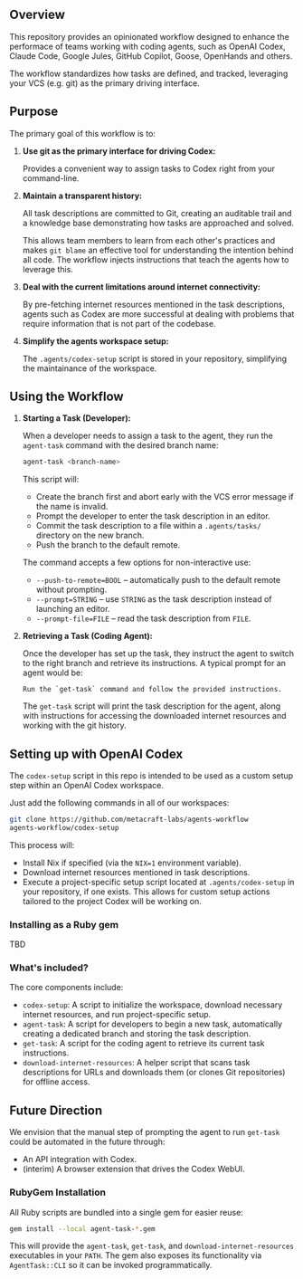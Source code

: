 ## Overview

This repository provides an opinionated workflow designed to
enhance the performace of teams working with coding agents,
such as OpenAI Codex, Claude Code, Google Jules, GitHub Copilot,
Goose, OpenHands and others.

The workflow standardizes how tasks are defined, and tracked,
leveraging your VCS (e.g. git) as the primary driving interface.

## Purpose

The primary goal of this workflow is to:

1.  **Use git as the primary interface for driving Codex:**

    Provides a convenient way to assign tasks to Codex right
    from your command-line.

2.  **Maintain a transparent history:**

    All task descriptions are committed to Git, creating an
    auditable trail and a knowledge base demonstrating how
    tasks are approached and solved.

    This allows team members to learn from each other's practices
    and makes `git blame` an effective tool for understanding the
    intention behind all code. The workflow injects instructions
    that teach the agents how to leverage this.

3.  **Deal with the current limitations around internet connectivity:**

    By pre-fetching internet resources mentioned in the task
    descriptions, agents such as Codex are more successful at
    dealing with problems that require information that is not
    part of the codebase.

4.  **Simplify the agents workspace setup:**

    The `.agents/codex-setup` script is stored in your repository,
    simplifying the maintainance of the workspace.

## Using the Workflow

1.  **Starting a Task (Developer):**

    When a developer needs to assign a task to the agent, they run
    the `agent-task` command with the desired branch name:

    ```bash
    agent-task <branch-name>
    ```

    This script will:
    -   Create the branch first and abort early with the VCS error message
        if the name is invalid.
    -   Prompt the developer to enter the task description in an editor.
    -   Commit the task description to a file within a `.agents/tasks/`
        directory on the new branch.
    -   Push the branch to the default remote.

    The command accepts a few options for non-interactive use:

    - `--push-to-remote=BOOL` – automatically push to the default remote without prompting.
    - `--prompt=STRING` – use `STRING` as the task description instead of launching an editor.
    - `--prompt-file=FILE` – read the task description from `FILE`.

2.  **Retrieving a Task (Coding Agent):**

    Once the developer has set up the task, they instruct the agent to
    switch to the right branch and retrieve its instructions.
    A typical prompt for an agent would be:

    ```
    Run the `get-task` command and follow the provided instructions.
    ```

    The `get-task` script will print the task description for the agent,
    along with instructions for accessing the downloaded internet resources
    and working with the git history.

## Setting up with OpenAI Codex

The `codex-setup` script in this repo is intended to be used as a
custom setup step within an OpenAI Codex workspace.

Just add the following commands in all of our workspaces:

```bash
git clone https://github.com/metacraft-labs/agents-workflow
agents-workflow/codex-setup
```

This process will:
-   Install Nix if specified (via the `NIX=1` environment variable).
-   Download internet resources mentioned in task descriptions.
-   Execute a project-specific setup script located at `.agents/codex-setup` in your repository, if one exists. This allows for custom setup actions tailored to the project Codex will be working on.

### Installing as a Ruby gem

TBD

### What's included?

The core components include:
-   `codex-setup`: A script to initialize the workspace, download necessary internet resources, and run project-specific setup.
-   `agent-task`: A script for developers to begin a new task, automatically creating a dedicated branch and storing the task description.
-   `get-task`: A script for the coding agent to retrieve its current task instructions.
-   `download-internet-resources`: A helper script that scans task descriptions for URLs and downloads them (or clones Git repositories) for offline access.

## Future Direction

We envision that the manual step of prompting the agent to run `get-task` could be automated in the future through:

-   An API integration with Codex.
-   (interim) A browser extension that drives the Codex WebUI.

### RubyGem Installation

All Ruby scripts are bundled into a single gem for easier reuse:

```bash
gem install --local agent-task-*.gem
```

This will provide the `agent-task`, `get-task`, and `download-internet-resources` executables in your `PATH`.
The gem also exposes its functionality via `AgentTask::CLI` so it can be invoked programmatically.
